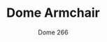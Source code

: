 ---
designer: Odo Fioravanti
description: "Dome%20is%20a%20collection%20of%20chairs%20that%20evokes%20the%20glorious%20tradition%20of%20bistro%20chairs%20with%20arched%20silhouettes%20and%20the%20generous%20shapes%20of%20the%20domes%20of%20monuments%20that%20embellish%20many%20cities%20in%20the%20world.%20Polypropylene%20armchair%20with%20perforated%20seat%20and%20back."
image_primary: img/Dome-266_04_zoom.jpg
image_secondary: img/Dome-266_05_zoom.jpg
manufacturer: Pedrali
href: https://www.pedrali.it/en/products/catalog/Chair-DOME-266/
subtitle: Dome 266
title: Dome Armchair
image_thumb: img/Dome_266_cover.jpg
tags: 
  - pedrali
  - chairs
category: chairs
slug: /manufacturers/pedrali/chairs/odo-fioravanti-dome-armchair
---